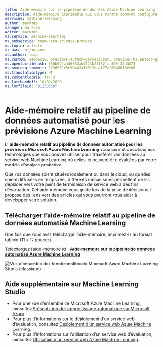 ```yaml
---
title: Aide-mémoire sur le pipeline de données Azure Machine Learning | Team Data Science Process
description: Aide-mémoire imprimable qui vous montre comment configurer un pipeline de données automatisé dans votre service web Azure Machine Learning, que vos données soient locales, diffusées, dans Azure ou un service cloud tiers.
services: machine-learning
author: marktab
manager: marktab
editor: marktab
ms.service: machine-learning
ms.subservice: team-data-science-process
ms.topic: article
ms.date: 01/10/2020
ms.author: tdsp
ms.custom: seodec18, previous-author=garyericson, previous-ms.author=garye
ms.openlocfilehash: f60b62faa36352ab1221b23332fca695f32a3d74
ms.sourcegitcommit: 829d951d5c90442a38012daaf77e86046018e5b9
ms.translationtype: HT
ms.contentlocale: fr-FR
ms.lasthandoff: 10/09/2020
ms.locfileid: "91250638"
---
```

# <a name="cheat-sheet-for-an-automated-data-pipeline-for-azure-machine-learning-predictions"></a>Aide-mémoire relatif au pipeline de données automatisé pour les prévisions Azure Machine Learning
L’ **aide-mémoire relatif au pipeline de données automatisé pour les prévisions Microsoft Azure Machine Learning** vous permet d’accéder aux technologies que vous pouvez utiliser pour transférer vos données au service web Machine Learning où celles-ci peuvent être évaluées par votre modèle d’analyse prédictive.

Que vos données soient situées localement ou dans le cloud, ou qu’elles soient diffusées en temps réel, différents mécanismes permettent de les déplacer vers votre point de terminaison de service web à des fins d’évaluation.
Cet aide-mémoire vous guide lors de la prise de décisions. Il propose des liens vers des articles qui vous pourront vous aider à développer votre solution.

## <a name="download-the-machine-learning-automated-data-pipeline-cheat-sheet"></a>Télécharger l’aide-mémoire relatif au pipeline de données automatisé Machine Learning
Une fois que vous avez téléchargé l’aide-mémoire, imprimez-le au format tabloïd (11 x 17 pouces).

Téléchargez l’aide-mémoire ici : **[Aide-mémoire sur le pipeline de données automatisé Azure Machine Learning](https://download.microsoft.com/download/C/C/7/CC726F8B-2E6F-4C20-9B6F-AFBEE8253023/microsoft-machine-learning-operationalization-cheat-sheet_v1.pdf)**

![Vue d’ensemble des fonctionnalités de Microsoft Azure Machine Learning Studio (classique)][op-cheat-sheet]

[op-cheat-sheet]: ./media/automated-data-pipeline-cheat-sheet/machine-learning-automated-data-pipeline-cheat-sheet_v1.1.png


## <a name="more-help-with-machine-learning-studio"></a>Aide supplémentaire sur Machine Learning Studio
* Pour une vue d’ensemble de Microsoft Azure Machine Learning, consultez [Présentation de l’apprentissage automatique sur Microsoft Azure](../classic/index.yml)
* Pour plus d’informations sur le déploiement d’un service web d’évaluation, consultez [Déploiement d’un service web Azure Machine Learning](../classic/deploy-a-machine-learning-web-service.md).
* Pour plus d’informations sur l’utilisation d’un service web d’évaluation, consultez [Utilisation d’un service web Azure Machine Learning](../classic/consume-web-services.md).
